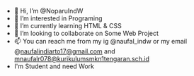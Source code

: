 - 👋 Hi, I’m @NoparuIndW
- 👀 I’m interested in Programing
- 🌱 I’m currently learning HTML & CSS
- 💞️ I’m looking to collaborate on Some   Web Project
- 📫 You can reach me from my ig @naufal_indw or my email @naufalindiarto17@gmail.com and mnaufalr078@kurikulumsmkn1tengaran.sch.id
- I'm  Student and need Work

<!---
NoparuIndW/NoparuIndW is a ✨ special ✨ repository because its `README.md` (this file) appears on your GitHub profile.
You can click the Preview link to take a look at your changes.
--->
